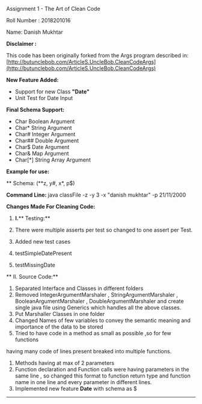 Assignment 1 - The Art of Clean Code

Roll Number : 2018201016

Name: Danish Mukhtar

**Disclaimer :**

This code has been originally forked from the Args program described in: [http://butunclebob.com/ArticleS.UncleBob.CleanCodeArgs](http://butunclebob.com/ArticleS.UncleBob.CleanCodeArgs)

**New Feature Added:**

- Support for new Class **&quot;Date&quot;**
- Unit Test for Date Input

**Final Schema Support:**

- Char                        Boolean Argument
- Char\*                        String Argument
- Char#                        Integer Argument
- Char##                Double Argument
- Char$                        Date Argument
- Char&amp;                        Map Argument
- Char[\*]                        String Array Argument

**Example for use:**

**        Schema: (**z, y#, x\*, p$)

  **Command Line:** java classFile -z -y 3 -x &quot;danish mukhtar&quot; -p 21/11/2000

**Changes Made For Cleaning Code:**

1. **I.**** Testing:**

1. There were multiple asserts per test so changed to one assert per Test.
2. Added new test cases

1. testSimpleDatePresent
2. testMissingDate



**    II. Source Code:**

1. Separated Interface and Classes in different  folders
2. Removed IntegerArgumentMarshaler , StringArgumentMarshaler , BooleanArgumentMarshaler , DoubleArgumentMarshaler and create single java file  using Generics which handles all the above classes.
3. Put Marshaller Classes in one folder
4. Changed Names of few variables to convey the semantic meaning and importance of the data to be stored
5. Tried to have code in a method as small as possible ,so for few functions

having many code of lines present breaked into multiple functions.

1. Methods having at max of 2 parameters
2. Function declaration and Function calls were having parameters in the same line , so changed this format to function return type and function name in one line and every parameter in different lines.
3. Implemented new feature **Date** with schema as $



**       **
